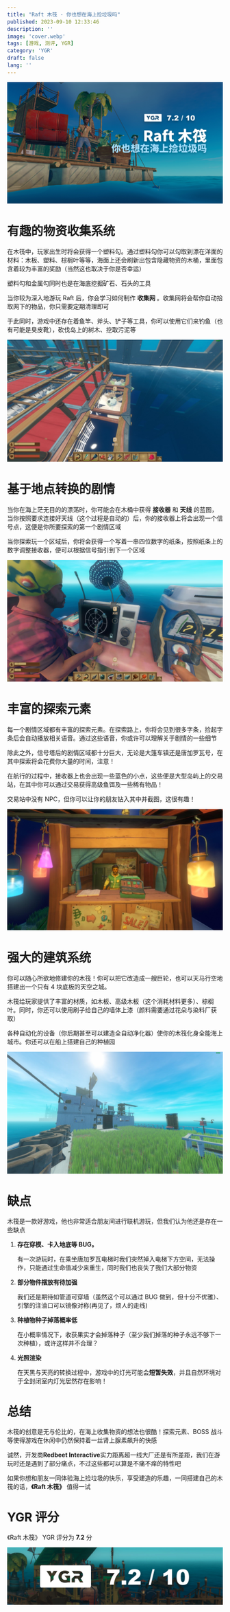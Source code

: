 ```yaml
---
title: "Raft 木筏 - 你也想在海上捡垃圾吗"
published: 2023-09-10 12:33:46
description: ''
image: 'cover.webp'
tags: [游戏, 测评, YGR]
category: 'YGR'
draft: false
lang: ''
---
```



![《Raft木筏》](cover.webp)

# 有趣的物资收集系统

在木筏中，玩家出生时将会获得一个塑料勾。通过塑料勾你可以勾取到漂在洋面的材料：木板、塑料、棕榈叶等等，海面上还会刷新出包含隐藏物资的木桶，里面包含着较为丰富的奖励（当然这也取决于你是否幸运）

塑料勾和金属勾同时也是在海底挖掘矿石、石头的工具

当你较为深入地游玩 Raft 后，你会学习如何制作 **收集网** 。收集网将会帮你自动拾取网下的物品，你只需要定期清理即可

于此同时，游戏中还存在着鱼竿、斧头、铲子等工具，你可以使用它们来钓鱼（也有可能是臭皮靴），砍伐岛上的树木、挖取污泥等

![收集网](screenshot_1.jpg)

# 基于地点转换的剧情

当你在海上茫无目的的漂荡时，你可能会在木桶中获得 **接收器** 和 **天线** 的蓝图，当你按照要求连接好天线（这个过程是自动的）后，你的接收器上将会出现一个信号点，这便是你所要探索的第一个剧情区域

当你探索玩一个区域后，你将会获得一个写着一串四位数字的纸条，按照纸条上的数字调整接收器，便可以根据信号指引到下一个区域

![接收器](screenshot_2.jpg)

# 丰富的探索元素

每一个剧情区域都有丰富的探索元素。在探索路上，你将会见到很多字条，捡起字条后会自动播放相关语音。通过这些语音，你或许可以理解关于剧情的一些细节

除此之外，信号塔后的剧情区域都十分巨大，无论是大篷车镇还是唐加罗瓦号，在其中探索将会花费你大量的时间，注意！

在航行的过程中，接收器上也会出现一些蓝色的小点，这些便是大型岛屿上的交易站，在其中你可以通过交易获得高级鱼饵及一些稀有物品！

交易站中没有 NPC，但你可以让你的朋友钻入其中并截图，这很有趣！

![交易站](screenshot_10.jpg)

# 强大的建筑系统

你可以随心所欲地修建你的木筏！你可以把它改造成一艘巨轮，也可以天马行空地搭建出一个只有 4 块底板的天空之城。

木筏给玩家提供了丰富的材质，如木板、高级木板（这个消耗材料更多）、棕榈叶。同时，你还可以使用刷子给自己的墙体上漆（颜料需要通过花朵与染料厂获取）

各种自动化的设备（你后期甚至可以建造全自动净化器）使你的木筏化身全能海上城市。你还可以在船上搭建自己的种植园

![我们的木筏](screenshot_4.jpg)

# 缺点

木筏是一款好游戏，他也非常适合朋友间进行联机游玩，但我们认为他还是存在一些缺点

1. **存在穿模、卡入地底等 BUG。**

   有一次游玩时，在乘坐唐加罗瓦电梯时我们突然掉入电梯下方空间，无法操作，只能通过生命值减少来重生，同时我们也丧失了我们大部分物资

2. **部分物件摆放有待加强**

   我们还是期待如管道可穿墙（虽然这个可以通过 BUG 做到，但十分不优雅）、引擎的注油口可以镜像对称(再见了，烦人的走线)

3. **种植物种子掉落概率低**

   在小概率情况下，收获果实才会掉落种子（至少我们掉落的种子永远不够下一次种植），或许这样并不合理？

4. **光照渲染**

   在天黑与天亮的转换过程中，游戏中的灯光可能会**短暂失效**，并且自然环境对于全封闭室内灯光居然存在影响！

# 总结

木筏的创意是无与伦比的，在海上收集物资的想法也很酷！探索元素、BOSS 战斗等使得游戏在休闲中仍然保持着一丝肾上腺素飙升的快感

诚然，开发商**Redbeet Interactive**实力距离超一线大厂还是有所差距，我们在游玩时还是遇到了部分痛点，不过这些都可以算是不痛不痒的特性吧

如果你想和朋友一同体验海上捡垃圾的快乐，享受建造的乐趣，一同搭建自己的木筏的话，**《Raft 木筏》** 值得一试

# YGR 评分

《Raft 木筏》 YGR 评分为 **7.2** 分

![Rating](Rating.png)

